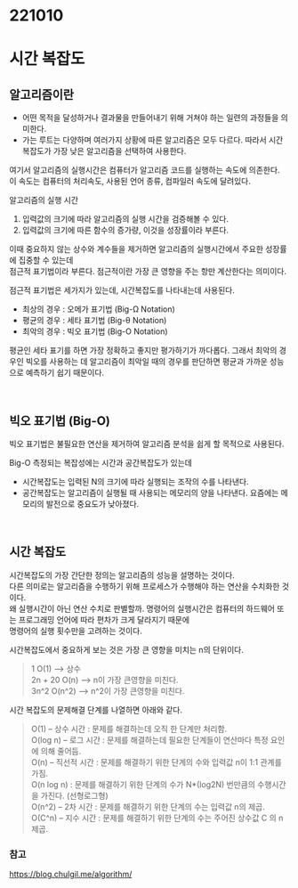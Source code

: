 221010
======

# 시간 복잡도

## 알고리즘이란

* 어떤 목적을 달성하거나 결과물을 만들어내기 위해 거쳐야 하는 일련의 과정들을 의미한다.
* 가는 루트는 다양하며 여러가지 상황에 따른 알고리즘은 모두 다르다. 따라서 시간복잡도가 가장 낮은 알고리즘을 선택하여 사용한다.

여기서 알고리즘의 실행시간은 컴퓨터가 알고리즘 코드를 실행하는 속도에 의존한다. <br>
이 속도는 컴퓨터의 처리속도, 사용된 언어 종류, 컴파일러 속도에 달려있다.

알고리즘의 실행 시간

1. 입력값의 크기에 따라 알고리즘의 실행 시간을 검증해볼 수 있다.
2. 입력값의 크기에 따른 함수의 증가량, 이것을 성장률이라 부른다.

이때 중요하지 않는 상수와 계수들을 제거하면 알고리즘의 실행시간에서 주요한 성장률에 집중할 수 있는데 <br>
점근적 표기법이라 부른다. 
점근적이란 가장 큰 영향을 주는 항만 계산한다는 의미이다.

점근적 표기법은 세가지가 있는데, 시간복잡도를 나타내는데 사용된다.

* 최상의 경우 : 오메가 표기법 (Big-Ω Notation)
* 평균의 경우 : 세타 표기법 (Big-θ Notation)
* 최악의 경우 : 빅오 표기법 (Big-O Notation)

평균인 세타 표기를 하면 가장 정확하고 좋지만 평가하기가 까다롭다.
그래서 최악의 경우인 빅오를 사용하는 데 알고리즘이 최악일 때의 경우를 판단하면
평균과 가까운 성능으로 예측하기 쉽기 때문이다.

<br>

## 빅오 표기법 (Big-O)

빅오 표기법은 불필요한 연산을 제거하여 알고리즘 분석을 쉽게 할 목적으로 사용된다.

Big-O 측정되는 복잡성에는 시간과 공간복잡도가 있는데

* 시간복잡도는 입력된 N의 크기에 따라 실행되는 조작의 수를 나타낸다.
* 공간복잡도는 알고리즘이 실행될 때 사용되는 메모리의 양을 나타낸다. 요즘에는 메모리의 발전으로 중요도가 낮아졌다.

<br>

## 시간 복잡도

시간복잡도의 가장 간단한 정의는 알고리즘의 성능을 설명하는 것이다. <br>
다른 의미로는 알고리즘을 수행하기 위해 프로세스가 수행해야 하는 연산을 수치화한 것이다. <br>
왜 실행시간이 아닌 연산 수치로 판별할까. 명령어의 실행시간은 컴퓨터의 하드웨어 또는 프로그래밍 언어에 따라 편차가 크게 달라지기 때문에 <br>
명령어의 실행 횟수만을 고려하는 것이다.

시간복잡도에서 중요하게 보는 것은 가장 큰 영향을 미치는 n의 단위이다.

> 1             O(1)   --> 상수 <br>
2n + 20       O(n)   --> n이 가장 큰영향을 미친다. <br>
3n^2          O(n^2) --> n^2이 가장 큰영향을 미친다.

시간 복잡도의 문제해결 단계를 나열하면 아래와 같다.

> O(1) – 상수 시간 : 문제를 해결하는데 오직 한 단계만 처리함. <br>
O(log n) – 로그 시간 : 문제를 해결하는데 필요한 단계들이 연산마다 특정 요인에 의해 줄어듬. <br>
O(n) – 직선적 시간 : 문제를 해결하기 위한 단계의 수와 입력값 n이 1:1 관계를 가짐. <br>
O(n log n) : 문제를 해결하기 위한 단계의 수가 N*(log2N) 번만큼의 수행시간을 가진다. (선형로그형) <br>
O(n^2) – 2차 시간 : 문제를 해결하기 위한 단계의 수는 입력값 n의 제곱. <br> 
O(C^n) – 지수 시간 : 문제를 해결하기 위한 단계의 수는 주어진 상수값 C 의 n 제곱. <br>

### 참고

https://blog.chulgil.me/algorithm/



